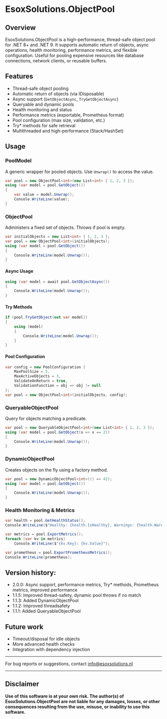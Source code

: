 # EsoxSolutions.ObjectPool

## Overview

EsoxSolutions.ObjectPool is a high-performance, thread-safe object pool for .NET 8+ and .NET 9. It supports automatic return of objects, async operations, health monitoring, performance metrics, and flexible configuration. Useful for pooling expensive resources like database connections, network clients, or reusable buffers.

## Features
    
- Thread-safe object pooling
- Automatic return of objects (via IDisposable)
- Async support (`GetObjectAsync`, `TryGetObjectAsync`)
- Queryable and dynamic pools
- Health monitoring and status
- Performance metrics (exportable, Prometheus format)
- Pool configuration (max size, validation, etc.)
- Try* methods for safe retrieval
- Multithreaded and high-performance (Stack/HashSet)

## Usage

### PoolModel
A generic wrapper for pooled objects. Use `Unwrap()` to access the value.

```csharp
var pool = new ObjectPool<int>(new List<int> { 1, 2, 3 });
using (var model = pool.GetObject())
{
    var value = model.Unwrap();
    Console.WriteLine(value);
}
```

### ObjectPool
Administers a fixed set of objects. Throws if pool is empty.

```csharp
var initialObjects = new List<int> { 1, 2, 3 };
var pool = new ObjectPool<int>(initialObjects);
using (var model = pool.GetObject())
{
    Console.WriteLine(model.Unwrap());
}
```

#### Async Usage
```csharp
using (var model = await pool.GetObjectAsync())
{
    Console.WriteLine(model.Unwrap());
}
```

#### Try Methods
```csharp
if (pool.TryGetObject(out var model))
{
    using (model)
    {
        Console.WriteLine(model.Unwrap());
    }
}
```

#### Pool Configuration
```csharp
var config = new PoolConfiguration {
    MaxPoolSize = 5,
    MaxActiveObjects = 3,
    ValidateOnReturn = true,
    ValidationFunction = obj => obj != null
};
var pool = new ObjectPool<int>(initialObjects, config);
```

### QueryableObjectPool
Query for objects matching a predicate.

```csharp
var pool = new QueryableObjectPool<int>(new List<int> { 1, 2, 3 });
using (var model = pool.GetObject(x => x == 2))
{
    Console.WriteLine(model.Unwrap());
}
```

### DynamicObjectPool
Creates objects on the fly using a factory method.

```csharp
var pool = new DynamicObjectPool<int>(() => 42);
using (var model = pool.GetObject())
{
    Console.WriteLine(model.Unwrap());
}
```

### Health Monitoring & Metrics

```csharp
var health = pool.GetHealthStatus();
Console.WriteLine($"Healthy: {health.IsHealthy}, Warnings: {health.WarningCount}");

var metrics = pool.ExportMetrics();
foreach (var kv in metrics)
    Console.WriteLine($"{kv.Key}: {kv.Value}");

var prometheus = pool.ExportPrometheusMetrics();
Console.WriteLine(prometheus);
```

## Version history:
* 2.0.0: Async support, performance metrics, Try* methods, Prometheus metrics, improved performance
* 1.1.5: Improved thread-safety, dynamic pool throws if no match
* 1.1.3: Added DynamicObjectPool
* 1.1.2: Improved threadsafety
* 1.1.1: Added QueryableObjectPool

## Future work
- Timeout/disposal for idle objects
- More advanced health checks
- Integration with dependency injection

---
For bug reports or suggestions, contact [info@esoxsolutions.nl](info@esoxsolutions.nl)

---

## Disclaimer

**Use of this software is at your own risk. The author(s) of EsoxSolutions.ObjectPool are not liable for any damages, losses, or other consequences resulting from the use, misuse, or inability to use this software.**

